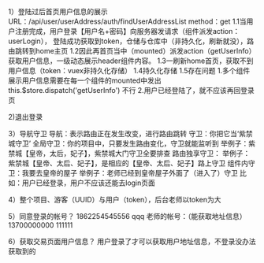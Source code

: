 1）登陆过后首页用户信息的展示
URL：/api/user/userAddress/auth/findUserAddressList  method：get
1.1当用户注册完成，用户登录【用户名+密码】向服务器发请求（组件派发action：userLogin），
登陆成功获取到token，仓储与仓库中（非持久化，刷新就没），路由跳转到home主页
1.2因此再首页当中（mounted）派发action（getUserInfo）获取用户信息，一级动态展示header组件内容。
1.3一刷新home首页，获取不到用户信息（token：vuex非持久化存储）
1.4持久化存储
1.5存在问题
 1.多个组件展示用户信息需要在每一个组件的mounted中发出this.$store.dispatch('getUserInfo') 不行
 2.用户已经登陆了，就不应该再回登录页

 2)退出登录

 3）导航守卫
 导航：表示路由正在发生改变，进行路由跳转
 守卫：你把它当‘紫禁城守卫’
 全局守卫：你的项目中，只要发生路由变化，守卫就能监听到
 举例子：紫禁城【皇帝，太后，妃子】，紫禁城大门守卫全要排查
 路由独享守卫：
 举例子：紫禁城【皇帝、太后、妃子】，是相应的【皇帝、太后、妃子】路上守卫
 组件内守卫：我要去皇帝的屋子
 举例子：老师已经到皇帝屋子外面了（进入了）守卫
 比如：用户已经登录，用户不应该还能去login页面

 4）整个项目、游客（UUID）与用户（token），后台老师以token为大

 5）同意登录的帐号？
 1862254545556 qqq
老师的帐号：（能获取地址信息）
 13700000000  111111

 6）获取交易页面用户信息？
 用户登录了才可以获取用户地址信息，不登录没办法获取到的

